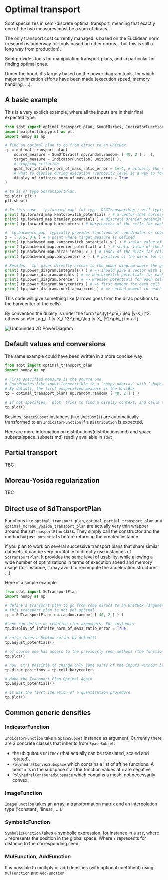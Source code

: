 Optimal transport
=================

Sdot specializes in semi-discrete optimal transport, meaning that exactly one of the two measures must be a sum of diracs.

The only transport cost currently managed is based on the Euclidean norm (research is underway for tools based on other norms... but this is still a long way from production).

Sdot provides tools for manipulating transport plans, and in particular for finding optimal ones.

Under the hood, it's largely based on the power diagram tools, for which major optimization efforts have been made (execution speed, memory handling, ...).

A basic example
---------------

This is a very explicit example, where all the inputs are in their final expected type:

```python
from sdot import optimal_transport_plan, SumOfDiracs, IndicatorFunction, UnitBox
import matplotlib.pyplot as plt
import numpy as np

# find an optimal plan to go from diracs to an UnitBox
tp = optimal_transport_plan(
    source_measure = SumOfDiracs( np.random.random( [ 40, 2 ] )  ),
    target_measure = IndicatorFunction( UnitBox() ),
    # stopping criterion
    goal_for_infinite_norm_of_mass_ratio_error = 1e-4, # actually the default value
    # what to display during execution (verbosity_level is a way to force display)
    display_of_infinite_norm_of_mass_ratio_error = True
)

# tp is of type SdTransportPlan.
tp.plot( plt )
plt.show()

# In this case, `tp.forward_map` (of type `D2GTransportMap`) will typically provide methods that give informations for each dirac
print( tp.forward_map.kantorovitch_potentials ) # a vector that corresponds to the weights of the powerdiagram
print( tp.forward_map.brenier_potentials ) # discrete Brenier potentials for each dirac (convex if `tp` is optimal)
print( tp.forward_map.barycenters ) # barycenters of the cells for each dirac

# `tp.backward_map` typically provides functions of coordinates or coordinates list.
x = [ 0.5, 0.6 ] # a point where target_measure is defined
print( tp.backward_map.kantorovitch_potential( x ) ) # scalar value of the Kantorovitch_potential function at `x`
print( tp.backward_map.brenier_potential( x ) ) # scalar value of the Brenier potentials (nicely convex of tp is optimal) at `x`
print( tp.backward_map.dirac_index( x ) ) # index of the dirac for cell at `x`
print( tp.backward_map.barycenter( x ) ) # position of the dirac for cell at `x`

# Besides, `tp` gives directly access to the power diagram where the generic (not discrete) measure is stored as the `underlying_measure`
print( tp.power_diagram.integrals() ) # => should give a vector with 1/40 for each cell
print( tp.power_diagram.weights ) # => Kantorovitch potentials for each cell
print( tp.power_diagram.brenier ) # => Brenier potentials for each cell
print( tp.power_diagram.barycenters ) # => first moment for each cell
print( tp.power_diagram.inertia_matrices ) # => second moment for each cell
```

This code will give something like (arrows goes from the dirac positions to the barycenter of the cells)

By convention the duality is under the form \psi(y)-\phi_i \leq |y-X_i|^2. otherwise x\in Lag_i if |y-X_i|^2-\phi_i\leq |y-X_j|^2-\phi_j for all j 

![Unbounded 2D PowerDiagram](pd_2000.png)

Default values and conversions
------------------------------

The same example could have been written in a more concise way:

```python
from sdot import optimal_transport_plan
import numpy as np

# First specified measure is the source one.
# Coordinates like input (convertible to a `numpy.ndarray` with `shape.size == 2`) are transformed to a `SumOfDirac`.
# By default, the first unspecified measure is the UnitBox
tp = optimal_transport_plan( np.random.random( [ 40, 2 ] ) )

# if not specified, `plot` tries to find a display context, and calls the corresponding `show` method.
tp.plot()
```

Besides, `SpaceSubset` instances (like `UnitBox()`) are automatically transformed to an `IndicatorFunction` if a `Distribution` is expected.

Here are more information on distributions(distributions.md) and space subsets(space_subsets.md) readily available in `sdot`.

Partial transport
-----------------

TBC

Moreau-Yosida regularization
----------------------------

TBC

Direct use of SdTransportPlan
-----------------------------

Functions like `optimal_transport_plan`, `optimal_partial_transport_plan` and `optimal_moreau_yosida_transport_plan` are actually very thin wrapper around the `SdTransportPlan` class. They simply call the constructor and the method `adjust_potentials` before returning the created instance.

If you plan to work on several successive transport plans that share similar datasets, it can be very profitable to directly use instances of `SdTransportPlan`. It provides the same level of usability, while allowing a wide number of optimizations in terms of execution speed and memory usage (for instance, it may avoid to recompute the acceleration structures, ...).

Here is a simple example

```python
from sdot import SdTransportPlan
import numpy as np

# define a transport plan to go from some diracs to an UnitBox (arguments of `optimal_transport_plan` are presents in the same way than in `SdTransportPlan`)
# this transport plan is not yet optimal
tp = SdTransportPlan( np.random.random( [ 40, 2 ] ) )

# one can define or redefine ctor arguments. For instance:
tp.display_of_infinite_norm_of_mass_ratio_error = True

# solve (uses a Newton solver by default)
tp.adjust_potentials()

# of course one has access to the previously seen methods (the functions like `optimal_transport_plan` return a `SdTransportPlan`)
tp.plot()

# now, it's possible to change only some parts of the inputs without having to redefine (and recompute) everything
tp.dirac_positions = tp.cell_barycenters

# Make the Transport Plan Optimal Again
tp.adjust_potentials()

# it was the first iteration of a quantization procedure
tp.plot()
```

Common generic densities
------------------------

### IndicatorFunction

`IndicatorFunction` take a `SpaceSubset` instance as argument. Currently there are 3 concrete classes that inherits from `SpaceSubset`:
* the ubiquitous `UnitBox` (that actually can be translated, scaled and rotated),
* `PolyhedralConvexSubspace` which contains a list of affine functions. A point `x` is in the subspace if all the function values at `x` are negative,
* `PolyhedralContouredSubspace` which contains a mesh, not necessarily convex.

### ImageFunction

`ImageFunction` takes an array, a transformation matrix and an interpolation type ('constant', 'linear', ...).

### SymbolicFunction

`SymbolicFunction` takes a symbolic expression, for instance in a `str`, where `x` represents the position in the global space. Where `r` represents for distance to the corresponding seed.

### MulFunction, AddFunction

It is possible to multiply or add densities (with optional coeffifient) using `MulFunction` and `AddFunction`.









